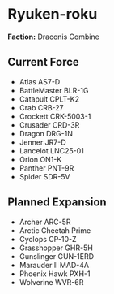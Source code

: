 # Ryuken-roku
**Faction:** Draconis Combine
## Current Force
- Atlas AS7-D
- BattleMaster BLR-1G
- Catapult CPLT-K2
- Crab CRB-27
- Crockett CRK-5003-1
- Crusader CRD-3R
- Dragon DRG-1N
- Jenner JR7-D
- Lancelot LNC25-01
- Orion ON1-K
- Panther PNT-9R
- Spider SDR-5V
## Planned Expansion
- Archer ARC-5R
- Arctic Cheetah Prime
- Cyclops CP-10-Z
- Grasshopper GHR-5H
- Gunslinger GUN-1ERD
- Marauder II MAD-4A
- Phoenix Hawk PXH-1
- Wolverine WVR-6R
